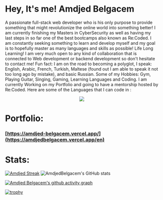 
# Hey, It's me! Amdjed Belgacem
A passionate full-stack web developer who is his only purpose to provide something that might revolutionize the online world into something better!
I am currently finishing my Masters in CyberSecurity as well as having my last steps in so far one of the best bootcamps also known as Re:Coded.
I am constantly seeking something to learn and develop myself and my goal is to hopefully master as many languages and skills as possible! Life Long Learning!
I am very much open to any kind of collaboration that is connected to Web development or backend development so don't hesitate to contact me!
Fun fact: I am on the road to becoming a polyglot, I speak: English, Arabic, French, Turkish, Maltese (found out I am able to speak it not too long ago by mistake), and basic Russian.
Some of my Hobbies: Gym, Playing Guitar, Singing, Gaming, Learning Languages and Coding.
I am currently Working on my Portfolio and going to have a mentorship hosted by Re:Coded.
Here are some of the Languages that I can code in :
  

<p align="center">
  <a href="https://skillicons.dev">
    <img src="https://skillicons.dev/icons?i=react,next,redux,js,ts,go,nodejs,html,css,tailwind,bootstrap,materialui,python,java,aws,firebase,mongodb,mysql,sqlite,git,github,terraform,graphql" />
  </a>
</p>


# Portfolio:
### [https://amdjed-belgacem.vercel.app/](https://amdjedbelgacem.vercel.app/en)

# Stats:

[![Amdjed Streak](https://streak-stats.demolab.com/?user=AmdjedBelgacem&theme=dark)](https://git.io/streak-stats) 
![AmdjedBelgacem's GitHub stats](https://github-readme-stats.vercel.app/api?username=AmdjedBelgacem&show_icons=true&theme=dark)


[![Amdjed Belgacem's github activity graph](https://github-readme-activity-graph.vercel.app/graph?username=AmdjedBelgacem&custom_title=Amdjed%20Belgacem%20Activity%20Graph&theme=react-dark&hide_border=true)](https://github.com/AmdjedBelgacem/github-readme-activity-graph)

[![trophy](https://github-profile-trophy.vercel.app/?username=AmdjedBelgacem&theme=onedark&column=7&margin-w=15)](https://github.com/AmdjedBelgacem/github-profile-trophy)


